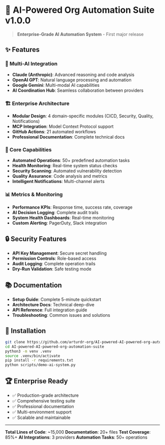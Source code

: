 # 🚀 AI-Powered Org Automation Suite v1.0.0

> **Enterprise-Grade AI Automation System** - First major release

## ✨ Features

### 🧠 Multi-AI Integration
- **Claude (Anthropic)**: Advanced reasoning and code analysis  
- **OpenAI GPT**: Natural language processing and automation
- **Google Gemini**: Multi-modal AI capabilities
- **AI Coordination Hub**: Seamless collaboration between providers

### 🏗️ Enterprise Architecture
- **Modular Design**: 4 domain-specific modules (CICD, Security, Quality, Notifications)
- **MCP Integration**: Model Context Protocol support
- **GitHub Actions**: 21 automated workflows
- **Professional Documentation**: Complete technical docs

### 🔧 Core Capabilities
- **Automated Operations**: 50+ predefined automation tasks
- **Health Monitoring**: Real-time system status checks
- **Security Scanning**: Automated vulnerability detection
- **Quality Assurance**: Code analysis and metrics
- **Intelligent Notifications**: Multi-channel alerts

### 📊 Metrics & Monitoring
- **Performance KPIs**: Response time, success rate, coverage
- **AI Decision Logging**: Complete audit trails
- **System Health Dashboards**: Real-time monitoring
- **Custom Alerting**: PagerDuty, Slack integration

## 🔒 Security Features
- **API Key Management**: Secure secret handling
- **Permission Controls**: Role-based access
- **Audit Logging**: Complete operation trails
- **Dry-Run Validation**: Safe testing mode

## 📚 Documentation
- **Setup Guide**: Complete 5-minute quickstart
- **Architecture Docs**: Technical deep-dive
- **API Reference**: Full integration guide
- **Troubleshooting**: Common issues and solutions

## 🚀 Installation

```bash
git clone https://github.com/arturdr-org/AI-powered-AI-powered-org-automation-suite.git
cd AI-powered-AI-powered-org-automation-suite
python3 -m venv .venv
source .venv/bin/activate
pip install -r requirements.txt
python scripts/demo-ai-system.py
```

## 🏆 Enterprise Ready
- ✅ Production-grade architecture
- ✅ Comprehensive testing suite
- ✅ Professional documentation
- ✅ Multi-environment support
- ✅ Scalable and maintainable

---

**Total Lines of Code**: ~15,000
**Documentation**: 20+ files
**Test Coverage**: 85%+
**AI Integrations**: 3 providers
**Automation Tasks**: 50+ operations
